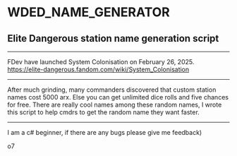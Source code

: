 # WDED_NAME_GENERATOR
## **Elite Dangerous station name generation script**

---

FDev have launched System Colonisation on February 26, 2025.
https://elite-dangerous.fandom.com/wiki/System_Colonisation

---

After much grinding, many commanders discovered that custom station names cost 5000 arx.
Else you can get unlimited dice rolls and five chances for free. There are really cool names among these random names, I wrote this script to help cmdrs to get the random name they want faster.

---
I am a c# beginner, if there are any bugs please give me feedback)

o7
